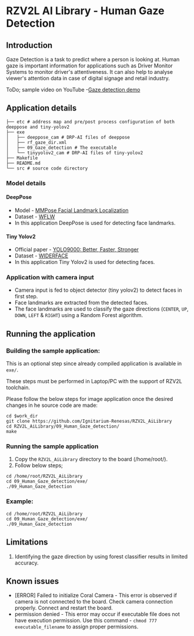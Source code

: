 # RZV2L AI Library - Human Gaze Detection

## Introduction

Gaze Detection is a task to predict where a person is looking at. Human gaze is important information for applications such as Driver Monitor Systems to monitor driver's attentiveness. It can also help to analyse viewer's attention data in case of digital signage and retail industry.

ToDo;
sample video on YouTube -[Gaze detection demo]()

## Application details

```
├── etc # address map and pre/post process configuration of both deeppose and tiny-yolov2
├── exe
│   ├── deeppose_cam # DRP-AI files of deeppose
│   ├── rf_gaze_dir.xml
│   ├── 09_Gaze_detection # The executable
│   └── tinyyolov2_cam # DRP-AI files of tiny-yolov2
├── Makefile
├── README.md
└── src # source code directory
```

### Model details

#### DeepPose

- Model - [MMPose Facial Landmark Localization](https://mmpose.readthedocs.io/en/latest/topics/face.html#deeppose-resnet-on-wflw)
- Dataset - [WFLW](https://wywu.github.io/projects/LAB/WFLW.html)
- In this application DeepPose is used for detecting face landmarks.

#### Tiny Yolov2

- Official paper - [YOLO9000: Better, Faster, Stronger](https://arxiv.org/pdf/1612.08242.pdf)
- Dataset - [WIDERFACE](http://shuoyang1213.me/WIDERFACE/)
- In this application Tiny Yolov2 is used for detecting faces.

### Application with camera input

- Camera input is fed to object detector (tiny yolov2) to detect faces in first step.
- Face landmarks are extracted from the detected faces.
- The face landmarks are used to classify the gaze directions (`CENTER`, `UP`, `DOWN`, `LEFT` & `RIGHT`) using a Random Forest algorithm.

## Running the application

### Building the sample application:

This is an optional step since already compiled application is available in `exe/`.

These steps must be performed in Laptop/PC with the support of RZV2L toolchain.

Please follow the below steps for image application once the desired changes in he source code are made:

```
cd $work_dir
git clone https://github.com/Ignitarium-Renesas/RZV2L_AiLibrary
cd RZV2L_AiLibrary/09_Human_Gaze_detection/
make
```

### Running the sample application

1. Copy the `RZV2L_AiLibrary` directory to the board (/home/root/).
2. Follow below steps;

```
cd /home/root/RZV2L_AiLibrary
cd 09_Human_Gaze_detection/exe/
./09_Human_Gaze_detection
```

### Example:

```
cd /home/root/RZV2L_AiLibrary
cd 09_Human_Gaze_detection/exe/
./09_Human_Gaze_detection
```

## Limitations

1. Identifying the gaze direction by using forest classifier results in limited accuracy.

## Known issues
- [ERROR] Failed to initialize Coral Camera - This error is observed if camera is not connected to the board. Check camera connection properly. Connect and restart the board.
- permission denied - This error may occur if executable file does not have execution permission. Use this command - `chmod 777 executable_filename` to assign proper permissions.
